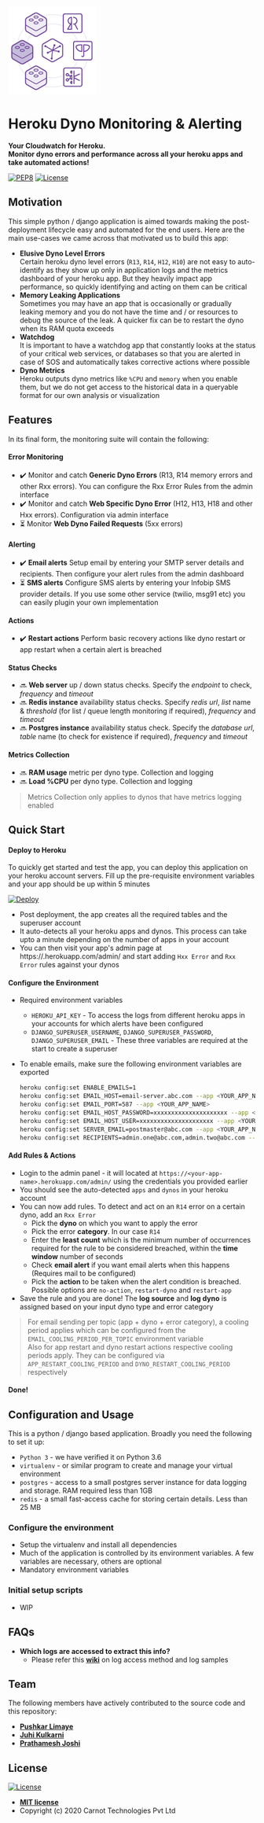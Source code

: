 ![Heroku Dyno Management](https://github.com/carnot-technologies/dyno-monitor/blob/master/heroku.png)

# Heroku Dyno Monitoring & Alerting

**Your Cloudwatch for Heroku.**   
**Monitor dyno errors and performance across all your heroku apps and take automated actions!**

[![PEP8](https://img.shields.io/badge/code%20style-pep8-orange.svg?style=flat-square)](https://www.python.org/dev/peps/pep-0008/)
[![License](http://img.shields.io/:license-mit-blue.svg?style=flat-square)](./LICENSE.md)


## Motivation

This simple python / django application is aimed towards making the post-deployment lifecycle easy and automated for the end users. Here are the main use-cases we came across that motivated us to build this app:

- **Elusive Dyno Level Errors**  
  Certain heroku dyno level errors (`R13`, `R14`, `H12`, `H10`) are not easy to auto-identify as they show up only in application logs and the metrics dashboard of your heroku app. But they heavily impact app performance, so quickly identifying and acting on them can be critical
- **Memory Leaking Applications**  
  Sometimes you may have an app that is occasionally or gradually leaking memory and you do not have the time and / or resources to debug the source of the leak. A quicker fix can be to restart the dyno when its RAM quota exceeds
- **Watchdog**  
  It is important to have a watchdog app that constantly looks at the status of your critical web services, or databases so that you are alerted in case of SOS and automatically takes corrective actions where possible
- **Dyno Metrics**  
  Heroku outputs dyno metrics like `%CPU` and `memory` when you enable them, but we do not get access to the historical data in a queryable format for our own analysis or visualization


## Features

In its final form, the monitoring suite will contain the following:

#### Error Monitoring

- :heavy_check_mark: Monitor and catch **Generic Dyno Errors** (R13, R14 memory errors and other Rxx errors). You can configure the Rxx Error Rules from the admin interface
- :heavy_check_mark: Monitor and catch **Web Specific Dyno Error** (H12, H13, H18 and other Hxx errors). Configuration via admin interface
- :hourglass_flowing_sand: Monitor **Web Dyno Failed Requests** (5xx errors)

#### Alerting

- :heavy_check_mark: **Email alerts** Setup email by entering your SMTP server details and recipients. Then configure your alert rules from the admin dashboard
- :hourglass_flowing_sand: **SMS alerts** Configure SMS alerts by entering your Infobip SMS provider details. If you use some other service (twilio, msg91 etc) you can easily plugin your own implementation

#### Actions

- :heavy_check_mark: **Restart actions** Perform basic recovery actions like dyno restart or app restart when a certain alert is breached

#### Status Checks

- :soon: **Web server** up / down status checks. Specify the *endpoint* to check, *frequency* and *timeout*
- :soon: **Redis instance** availability status checks. Specify *redis url*, *list* name & *threshold* (for list / queue length monitoring if required), *frequency* and *timeout*
- :soon: **Postgres instance** availability status check. Specify the *database url*, *table* name (to check for existence if required), *frequency* and *timeout*

#### Metrics Collection

- :soon: **RAM usage** metric per dyno type. Collection and logging
- :soon: **Load %CPU** per dyno type. Collection and logging

> Metrics Collection only applies to dynos that have metrics logging enabled

## Quick Start

#### Deploy to Heroku

To quickly get started and test the app, you can deploy this application on your heroku account servers. Fill up the pre-requisite environment variables and your app should be up within 5 minutes

[![Deploy](https://www.herokucdn.com/deploy/button.svg)](https://heroku.com/deploy?template=https://github.com/carnot-technologies/dyno-monitor/tree/master)

- Post deployment, the app creates all the required tables and the superuser account
- It auto-detects all your heroku apps and dynos. This process can take upto a minute depending on the number of apps in your account
- You can then visit your app's admin page at https://<your-app-name>.herokuapp.com/admin/ and start adding `Hxx Error` and `Rxx Error` rules against your dynos

#### Configure the Environment

- Required environment variables
  - `HEROKU_API_KEY` - To access the logs from different heroku apps in your accounts for which alerts have been configured
  - `DJANGO_SUPERUSER_USERNAME`, `DJANGO_SUPERUSER_PASSWORD`, `DJANGO_SUPERUSER_EMAIL` - These three variables are required at the start to create a superuser

- To enable emails, make sure the following environment variables are exported
  ```bash
  heroku config:set ENABLE_EMAILS=1
  heroku config:set EMAIL_HOST=email-server.abc.com --app <YOUR_APP_NAME>
  heroku config:set EMAIL_PORT=587 --app <YOUR_APP_NAME>
  heroku config:set EMAIL_HOST_PASSWORD=xxxxxxxxxxxxxxxxxxxxx --app <YOUR_APP_NAME>
  heroku config:set EMAIL_HOST_USER=xxxxxxxxxxxxxxxxxxxxx --app <YOUR_APP_NAME>
  heroku config:set SERVER_EMAIL=postmaster@abc.com --app <YOUR_APP_NAME>
  heroku config:set RECIPIENTS=admin.one@abc.com,admin.two@abc.com --app <YOUR_APP_NAME>
  ```

#### Add Rules & Actions

- Login to the admin panel - it will located at `https://<your-app-name>.herokuapp.com/admin/` using the credentials you provided earlier
- You should see the auto-detected `apps` and `dynos` in your heroku account
- You can now add rules. To detect and act on an `R14` error on a certain dyno, add an `Rxx Error`
  - Pick the **dyno** on which you want to apply the error
  - Pick the error **category**. In our case `R14`
  - Enter the **least count** which is the minimum number of occurrences required for the rule to be considered breached, within the **time window** number of seconds
  - Check **email alert** if you want email alerts when this happens (Requires mail to be configured)
  - Pick the **action** to be taken when the alert condition is breached. Possible options are `no-action`, `restart-dyno` and `restart-app`
- Save the rule and you are done! The **log source** and **log dyno** is assigned based on your input dyno type and error category

> For email sending per topic (app + dyno + error category), a cooling period applies which can be configured from the `EMAIL_COOLING_PERIOD_PER_TOPIC` environment variable   
> Also for app restart and dyno restart actions respective cooling periods apply. They can be configured via `APP_RESTART_COOLING_PERIOD` and `DYNO_RESTART_COOLING_PERIOD` respectively

#### Done!



## Configuration and Usage

This is a python / django based application. Broadly you need the following to set it up:
- `Python 3` - we have verified it on Python 3.6
- `virtualenv` - or similar program to create and manage your virtual environment
- `postgres` - access to a small postgres server instance for data logging and storage. RAM required less than 1GB
- `redis` - a small fast-access cache for storing certain details. Less than 25 MB

### Configure the environment

- Setup the virtualenv and install all dependencies
- Much of the application is controlled by its environment variables. A few variables are necessary, others are optional
- Mandatory environment variables

### Initial setup scripts

- WIP




## FAQs

- **Which logs are accessed to extract this info?**
    - Please refer this **[wiki](https://github.com/carnot-technologies/dyno-monitor/wiki/Log-access-and-samples)** on log access method and log samples



## Team

The following members have actively contributed to the source code and this repository:

- **[Pushkar Limaye](https://github.com/pushkar24)**
- **[Juhi Kulkarni](https://github.com/juhi04)**
- **[Prathamesh Joshi](https://github.com/prathamesh1729)**



## License

[![License](http://img.shields.io/:license-mit-blue.svg?style=flat-square)](http://badges.mit-license.org)

- **[MIT license](./LICENSE.md)**
- Copyright (c) 2020 Carnot Technologies Pvt Ltd

